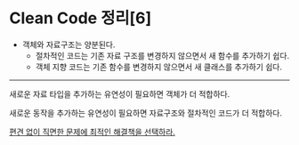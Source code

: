 # Clean Code 정리[6]

- 객체와 자료구조는 양분된다.
  - 절차적인 코드는 기존 자료 구조를 변경하지 않으면서 새 함수를 추가하기 쉽다.
  - 객체 지향 코드는 기존 함수를 변경하지 않으면서 새 클래스를 추가하기 쉽다.



------



새로운 자료 타입을 추가하는 유연성이 필요하면 객체가 더 적합하다.

새로운 동작을 추가하는 유연성이 필요하면 자료구조와 절차적인 코드가 더 적합하다.

<u>편견 없이 직면한 문제에 최적인 해결책을 선택하라.</u>